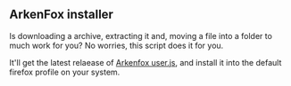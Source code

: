 ## ArkenFox installer
Is downloading a archive, extracting it and, moving a file into a folder to much work for you? No worries, this script does it for you. 

It'll get the latest relaease of [Arkenfox user.js](https://github.com/arkenfox/user.js), and install it into the default firefox profile on your system.
